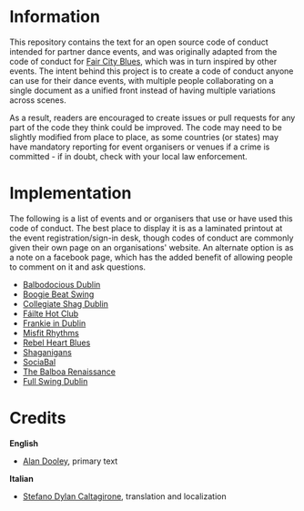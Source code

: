 # Information
This repository contains the text for an open source code of conduct intended for partner dance events, and was originally adapted from the code of conduct for [Fair City Blues](http://faircityblues.com/code.html), which was in turn inspired by other events. The intent behind this project is to create a code of conduct anyone can use for their dance events, with multiple people collaborating on a single document as a unified front instead of having multiple variations across scenes.

As a result, readers are encouraged to create issues or pull requests for any part of the code they think could be improved. The code may need to be slightly modified from place to place, as some countries (or states) may have mandatory reporting for event organisers or venues if a crime is committed - if in doubt, check with your local law enforcement.

# Implementation
The following is a list of events and or organisers that use or have used this code of conduct. The best place to display it is as a laminated printout at the event registration/sign-in desk, though codes of conduct are commonly given their own page on an organisations' website. An alternate option is as a note on a facebook page, which has the added benefit of allowing people to comment on it and ask questions.

* [Balbodocious Dublin](https://www.balbodaciousdublin.com/)
* [Boogie Beat Swing](http://swingdancedublin.ie/)
* [Collegiate Shag Dublin](https://www.facebook.com/shagdublin/)
* [Fáilte Hot Club](https://www.facebook.com/failtehotclub/)
* [Frankie in Dublin](http://frankieindublin.com/)
* [Misfit Rhythms](https://www.facebook.com/misfitrhythms/)
* [Rebel Heart Blues](https://www.facebook.com/rebelblues.ie/)
* [Shaganigans](https://www.facebook.com/Shaganigans/)
* [SociaBal](https://www.facebook.com/SociaBalDublin/)
* [The Balboa Renaissance](https://www.balboarenaissance.ie/)
* [Full Swing Dublin](https://www.fullswing.ie/)


# Credits
**English**
* [Alan Dooley](https://www.adubhlaoich.ie/), primary text

**Italian**
* [Stefano Dylan Caltagirone](stefanodylan@libero.it), translation and localization
